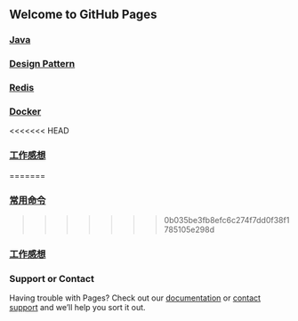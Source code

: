 ## Welcome to GitHub Pages


### [Java](./java/algorithm.md)

### [Design Pattern](./Design&#32;Pattern/index.md)

### [Redis](./Redis/Redis.md)

### [Docker](./docker/docker.md)

<<<<<<< HEAD
### [工作感想](./work/work.md)
=======
### [常用命令](./常用命令/index.md)
>>>>>>> 0b035be3fb8efc6c274f7dd0f38f1785105e298d

### [工作感想](./tmp/tmp.md)


### Support or Contact

Having trouble with Pages? Check out our [documentation](https://help.github.com/categories/github-pages-basics/) or [contact support](sunxiaowei199325@163.com) and we’ll help you sort it out.
